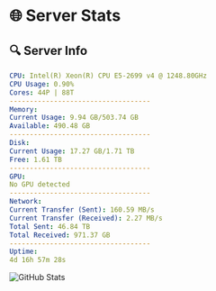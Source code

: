 # 🌐 Server Stats
## 🔍 Server Info
```yaml
CPU: Intel(R) Xeon(R) CPU E5-2699 v4 @ 1248.80GHz
CPU Usage: 0.90%
Cores: 44P | 88T
-----------------------------------
Memory:
Current Usage: 9.94 GB/503.74 GB
Available: 490.48 GB
-----------------------------------
Disk:
Current Usage: 17.27 GB/1.71 TB
Free: 1.61 TB
-----------------------------------
GPU:
No GPU detected
-----------------------------------
Network:
Current Transfer (Sent): 160.59 MB/s
Current Transfer (Received): 2.27 MB/s
Total Sent: 46.84 TB
Total Received: 971.37 GB
-----------------------------------
Uptime:
4d 16h 57m 28s
```
![GitHub Stats](https://img.shields.io/badge/Updated-2025-02-12_15:40:46-blue)
